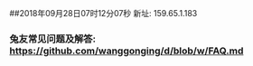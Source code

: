 ##2018年09月28日07时12分07秒 新址: 159.65.1.183
### 兔友常见问题及解答: https://github.com/wanggonging/d/blob/w/FAQ.md
